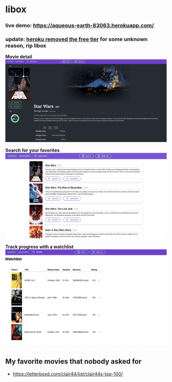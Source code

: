 # libox

### live demo: https://aqueous-earth-83063.herokuapp.com/

### update: [heroku removed the free tier](https://help.heroku.com/RSBRUH58/removal-of-heroku-free-product-plans-faq) for some unknown reason, rip libox

**Movie detail**
![movie](./docs/movie_detail.png)

**Search for your favorites**
![search](./docs/search.png?raw=true)

**Track progress with a watchlist**
![watchlist](./docs/watchlist.png)

## My favorite movies that nobody asked for

- https://letterboxd.com/clair44/list/clair44s-top-100/

